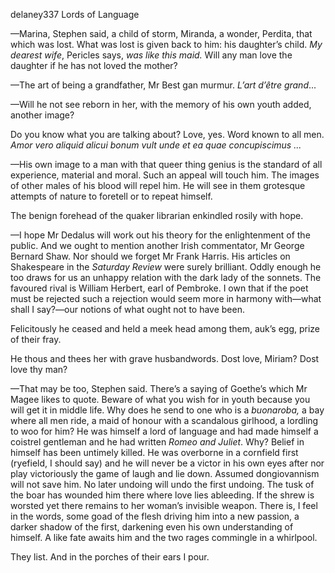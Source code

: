 delaney337 Lords of Language

—Marina, Stephen said, a child of storm, Miranda, a wonder, Perdita,
that which was lost. What was lost is given back to him: his daughter’s
child. *My dearest wife*, Pericles says, *was like this maid.* Will any
man love the daughter if he has not loved the mother?

—The art of being a grandfather, Mr Best gan murmur. *L’art d’être
grand*...

—Will he not see reborn in her, with the memory of his own youth added,
another image?

Do you know what you are talking about? Love, yes. Word known to all
men. *Amor vero aliquid alicui bonum vult unde et ea quae concupiscimus
...*

—His own image to a man with that queer thing genius is the standard of
all experience, material and moral. Such an appeal will touch him. The
images of other males of his blood will repel him. He will see in them
grotesque attempts of nature to foretell or to repeat himself.

The benign forehead of the quaker librarian enkindled rosily with hope.

—I hope Mr Dedalus will work out his theory for the enlightenment of the
public. And we ought to mention another Irish commentator, Mr George
Bernard Shaw. Nor should we forget Mr Frank Harris. His articles on
Shakespeare in the *Saturday Review* were surely brilliant. Oddly enough
he too draws for us an unhappy relation with the dark lady of the
sonnets. The favoured rival is William Herbert, earl of Pembroke. I own
that if the poet must be rejected such a rejection would seem more in
harmony with—what shall I say?—our notions of what ought not to have
been.

Felicitously he ceased and held a meek head among them, auk’s egg, prize
of their fray.

He thous and thees her with grave husbandwords. Dost love, Miriam? Dost
love thy man?

—That may be too, Stephen said. There’s a saying of Goethe’s which Mr
Magee likes to quote. Beware of what you wish for in youth because you
will get it in middle life. Why does he send to one who is a
*buonaroba,* a bay where all men ride, a maid of honour with a
scandalous girlhood, a lordling to woo for him? He was himself a lord of
language and had made himself a coistrel gentleman and he had written
*Romeo and Juliet*. Why? Belief in himself has been untimely killed. He
was overborne in a cornfield first (ryefield, I should say) and he will
never be a victor in his own eyes after nor play victoriously the game
of laugh and lie down. Assumed dongiovannism will not save him. No later
undoing will undo the first undoing. The tusk of the boar has wounded
him there where love lies ableeding. If the shrew is worsted yet there
remains to her woman’s invisible weapon. There is, I feel in the words,
some goad of the flesh driving him into a new passion, a darker shadow
of the first, darkening even his own understanding of himself. A like
fate awaits him and the two rages commingle in a whirlpool.

They list. And in the porches of their ears I pour.

